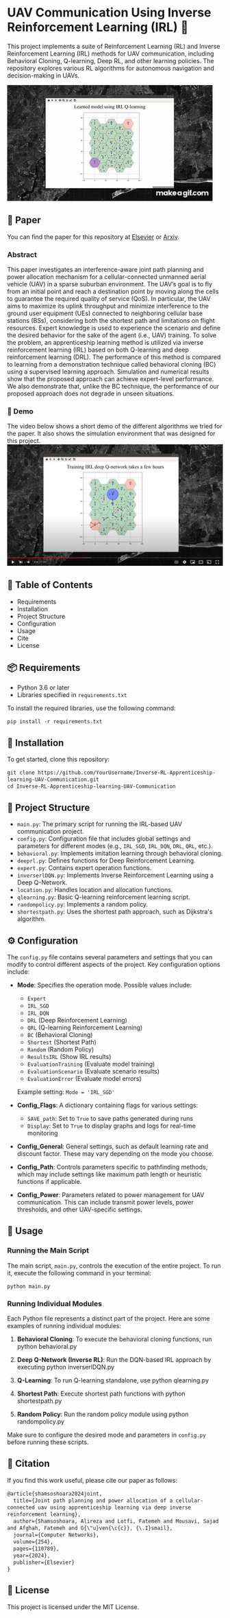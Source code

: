 # UAV Communication Using Inverse Reinforcement Learning (IRL) 🚁

This project implements a suite of Reinforcement Learning (RL) and Inverse Reinforcement Learning (IRL) methods for UAV communication, including Behavioral Cloning, Q-learning, Deep RL, and other learning policies. The repository explores various RL algorithms for autonomous navigation and decision-making in UAVs.

![Alt Text](https://github.com/AlirezaShamsoshoara/Inverse-RL-Apprenticeship-learning-UAV-Communication/blob/main/images/demo_gif.gif)

## 📄 Paper
You can find the paper for this repository at [Elsevier](https://www.sciencedirect.com/science/article/pii/S1389128624006212) or [Arxiv](https://arxiv.org/pdf/2306.10071).

### Abstract
This paper investigates an interference-aware joint path planning and power allocation mechanism for a cellular-connected unmanned aerial vehicle (UAV) in a sparse suburban environment. The UAV’s goal is to fly from an initial point and reach a destination point by moving along the cells to guarantee the required quality of service (QoS). In particular, the UAV aims to maximize its uplink throughput and minimize interference to the ground user equipment (UEs) connected to neighboring cellular base stations (BSs), considering both the shortest path and limitations on flight resources. Expert knowledge is used to experience the scenario and define the desired behavior for the sake of the agent (i.e., UAV) training. To solve the problem, an apprenticeship learning method is utilized via inverse reinforcement learning (IRL) based on both Q-learning and deep reinforcement learning (DRL). The performance of this method is compared to learning from a demonstration technique called behavioral cloning (BC) using a supervised learning approach. Simulation and numerical results show that the proposed approach can achieve expert-level performance. We also demonstrate that, unlike the BC technique, the performance of our proposed approach does not degrade in unseen situations.

### 🎥 Demo
The video below shows a short demo of the different algorithms we tried for the paper. It also shows the simulation environment that was designed for this project.
[![Alt text](images/ytube_ss.png)](https://youtu.be/FGAlHaTQ_nc?si=yr4_1zYdxwuacskm "Sample video")

## 📑 Table of Contents
- Requirements
- Installation
- Project Structure
- Configuration
- Usage
- Cite
- License

## 📦 Requirements

- Python 3.6 or later
- Libraries specified in `requirements.txt`

To install the required libraries, use the following command:

    pip install -r requirements.txt

## 🚀 Installation

To get started, clone this repository:

    git clone https://github.com/YourUsername/Inverse-RL-Apprenticeship-learning-UAV-Communication.git
    cd Inverse-RL-Apprenticeship-learning-UAV-Communication

## 📂 Project Structure

- `main.py`: The primary script for running the IRL-based UAV communication project.
- `config.py`: Configuration file that includes global settings and parameters for different modes (e.g., `IRL_SGD`, `IRL_DQN`, `DRL`, `QRL`, etc.).
- `behavioral.py`: Implements imitation learning through behavioral cloning.
- `deeprl.py`: Defines functions for Deep Reinforcement Learning.
- `expert.py`: Contains expert operation functions.
- `inverserlDQN.py`: Implements Inverse Reinforcement Learning using a Deep Q-Network.
- `location.py`: Handles location and allocation functions.
- `qlearning.py`: Basic Q-learning reinforcement learning script.
- `randompolicy.py`: Implements a random policy.
- `shortestpath.py`: Uses the shortest path approach, such as Dijkstra's algorithm.

## ⚙️ Configuration

The `config.py` file contains several parameters and settings that you can modify to control different aspects of the project. Key configuration options include:

- **Mode**: Specifies the operation mode. Possible values include:
  - `Expert`
  - `IRL_SGD`
  - `IRL_DQN`
  - `DRL` (Deep Reinforcement Learning)
  - `QRL` (Q-learning Reinforcement Learning)
  - `BC` (Behavioral Cloning)
  - `Shortest` (Shortest Path)
  - `Random` (Random Policy)
  - `ResultsIRL` (Show IRL results)
  - `EvaluationTraining` (Evaluate model training)
  - `EvaluationScenario` (Evaluate scenario results)
  - `EvaluationError` (Evaluate model errors)

  Example setting: `Mode = 'IRL_SGD'`

- **Config_Flags**: A dictionary containing flags for various settings:
  - `SAVE_path`: Set to `True` to save paths generated during runs
  - `Display`: Set to `True` to display graphs and logs for real-time monitoring

- **Config_General**: General settings, such as default learning rate and discount factor. These may vary depending on the mode you choose.

- **Config_Path**: Controls parameters specific to pathfinding methods, which may include settings like maximum path length or heuristic functions if applicable.

- **Config_Power**: Parameters related to power management for UAV communication. This can include transmit power levels, power thresholds, and other UAV-specific settings.

## 📝 Usage

### Running the Main Script

The main script, `main.py`, controls the execution of the entire project. To run it, execute the following command in your terminal:

    python main.py

### Running Individual Modules

Each Python file represents a distinct part of the project. Here are some examples of running individual modules:

1. **Behavioral Cloning**: To execute the behavioral cloning functions, run
       python behavioral.py

2. **Deep Q-Network (Inverse RL)**: Run the DQN-based IRL approach by executing
       python inverserlDQN.py

3. **Q-Learning**: To run Q-learning standalone, use
       python qlearning.py

4. **Shortest Path**: Execute shortest path functions with
       python shortestpath.py

5. **Random Policy**: Run the random policy module using
       python randompolicy.py

Make sure to configure the desired mode and parameters in `config.py` before running these scripts.

## 🔖 Citation

If you find this work useful, please cite our paper as follows:
<br />
```
@article{shamsoshoara2024joint,
  title={Joint path planning and power allocation of a cellular-connected uav using apprenticeship learning via deep inverse reinforcement learning},
  author={Shamsoshoara, Alireza and Lotfi, Fatemeh and Mousavi, Sajad and Afghah, Fatemeh and G{\"u}ven{\c{c}}, {\.I}smail},
  journal={Computer Networks},
  volume={254},
  pages={110789},
  year={2024},
  publisher={Elsevier}
}
```

## 📜 License

This project is licensed under the MIT License.
